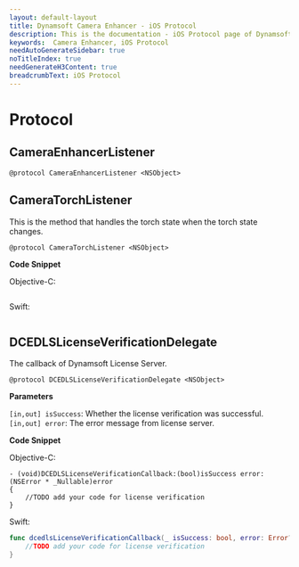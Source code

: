```yaml
---
layout: default-layout
title: Dynamsoft Camera Enhancer - iOS Protocol
description: This is the documentation - iOS Protocol page of Dynamsoft Camera Enhancer.
keywords:  Camera Enhancer, iOS Protocol
needAutoGenerateSidebar: true
noTitleIndex: true
needGenerateH3Content: true
breadcrumbText: iOS Protocol
---
```


# Protocol

## CameraEnhancerListener

```objc
@protocol CameraEnhancerListener <NSObject>
```

## CameraTorchListener

This is the method that handles the torch state when the torch state changes.

```objc
@protocol CameraTorchListener <NSObject>
```

**Code Snippet**

Objective-C:

```objc
```

Swift:

```swift
```

## DCEDLSLicenseVerificationDelegate

The callback of Dynamsoft License Server.

```objc
@protocol DCEDLSLicenseVerificationDelegate <NSObject>
```

**Parameters**

`[in,out] isSuccess`: Whether the license verification was successful.
`[in,out] error`: The error message from license server.

**Code Snippet**

Objective-C:

```objc
- (void)DCEDLSLicenseVerificationCallback:(bool)isSuccess error:(NSError * _Nullable)error
{
    //TODO add your code for license verification
}
```

Swift:

```swift
func dcedlsLicenseVerificationCallback(_ isSuccess: bool, error: Error?){
    //TODO add your code for license verification
}
```
